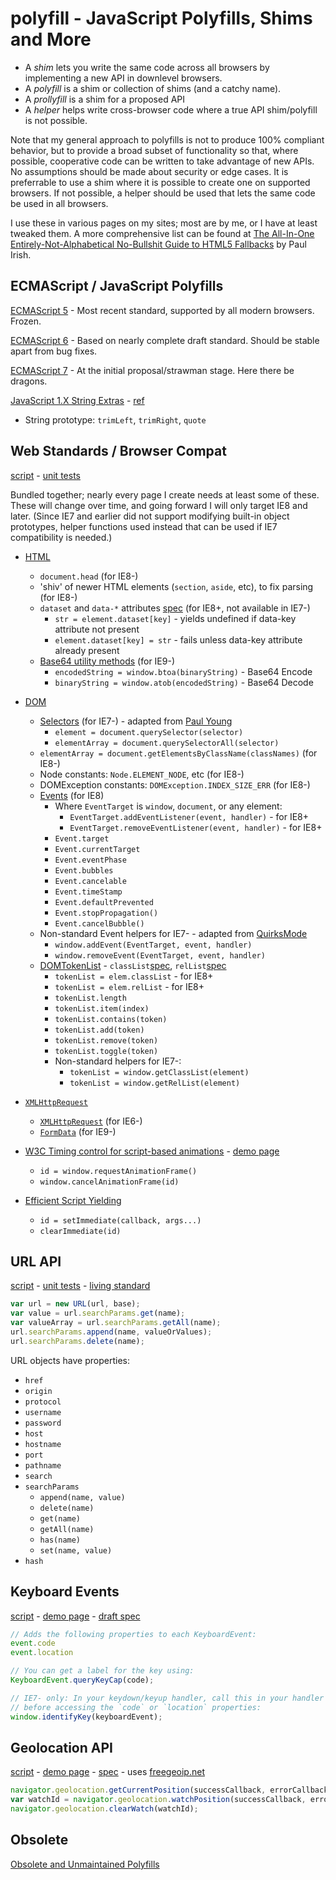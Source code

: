 polyfill - JavaScript Polyfills, Shims and More
===============================================

* A *shim* lets you write the same code across all browsers by implementing a new API in downlevel browsers.
* A *polyfill* is a shim or collection of shims (and a catchy name).
* A *prollyfill* is a shim for a proposed API
* A *helper* helps write cross-browser code where a true API shim/polyfill is not possible.

Note that my general approach to polyfills is not to produce 100% compliant behavior, but to provide a broad subset of functionality so that, where possible, cooperative code can be written to take advantage of new APIs. No assumptions should be made about security or edge cases. It is preferrable to use a shim where it is possible to create one on supported browsers. If not possible, a helper should be used that lets the same code be used in all browsers.

I use these in various pages on my sites; most are by me, or I have at least tweaked them. A more comprehensive list can be found at [The All-In-One Entirely-Not-Alphabetical No-Bullshit Guide to HTML5 Fallbacks](https://github.com/Modernizr/Modernizr/wiki/HTML5-Cross-browser-Polyfills) by Paul Irish.


ECMAScript / JavaScript Polyfills
---------------------------------

[ECMAScript 5](es5.md) - Most recent standard, supported by all modern browsers. Frozen.

[ECMAScript 6](es6.md) - Based on nearly complete draft standard. Should be stable apart from bug fixes.

[ECMAScript 7](experimental/es7.md) - At the initial proposal/strawman stage. Here there be dragons.

[JavaScript 1.X String Extras](js.js) - [ref](https://developer.mozilla.org/en/JavaScript/Reference/Global_Objects/String)
  * String prototype: `trimLeft`, `trimRight`, `quote`


Web Standards / Browser Compat
------------------------------
[script](web.js) -
[unit tests](http://inexorabletash.github.io/polyfill/tests/web.html)

Bundled together; nearly every page I create needs at least some of these. These will change over time,
and going forward I will only target IE8 and later. (Since IE7 and earlier did not support modifying
built-in object prototypes, helper functions used instead that can be used if IE7 compatibility is needed.)

* [HTML](https://html.spec.whatwg.org)
  * `document.head` (for IE8-)
  * 'shiv' of newer HTML elements (`section`, `aside`, etc), to fix parsing (for IE8-)
  * `dataset` and `data-*` attributes [spec](https://html.spec.whatwg.org/multipage/dom.html#embedding-custom-non-visible-data-with-the-data-*-attributes) (for IE8+, not available in IE7-)
    * `str = element.dataset[key]` - yields undefined if data-key attribute not present
    * `element.dataset[key] = str` - fails unless data-key attribute already present
  * [Base64 utility methods](https://html.spec.whatwg.org/multipage/webappapis.html#atob) (for IE9-)
    * `encodedString = window.btoa(binaryString)` - Base64 Encode
    * `binaryString = window.atob(encodedString)` - Base64 Decode
* [DOM](https://dom.spec.whatwg.org)
  * [Selectors](https://dom.spec.whatwg.org/#scope-match-a-selectors-string) (for IE7-) - adapted from [Paul Young](http://ajaxian.com/archives/creating-a-queryselector-for-ie-that-runs-at-native-speed)
    * `element = document.querySelector(selector)`
    * `elementArray = document.querySelectorAll(selector)`
  * `elementArray = document.getElementsByClassName(classNames)` (for IE8-)
  * Node constants: `Node.ELEMENT_NODE`, etc (for IE8-)
  * DOMException constants: `DOMException.INDEX_SIZE_ERR` (for IE8-)
  * [Events](https://dom.spec.whatwg.org/) (for IE8)
    * Where `EventTarget` is `window`, `document`, or any element:
      * `EventTarget.addEventListener(event, handler)` - for IE8+
      * `EventTarget.removeEventListener(event, handler)` - for IE8+
    * `Event.target`
    * `Event.currentTarget`
    * `Event.eventPhase`
    * `Event.bubbles`
    * `Event.cancelable`
    * `Event.timeStamp`
    * `Event.defaultPrevented`
    * `Event.stopPropagation()`
    * `Event.cancelBubble()`
  * Non-standard Event helpers for IE7- - adapted from 
[QuirksMode](http://www.quirksmode.org/blog/archives/2005/10/_and_the_winner_1.html)
    * `window.addEvent(EventTarget, event, handler)`
    * `window.removeEvent(EventTarget, event, handler)`
  * [DOMTokenList](https://dom.spec.whatwg.org/#interface-domtokenlist) - `classList`[spec](https://dom.spec.whatwg.org/#dom-element-classlist), `relList`[spec](https://html.spec.whatwg.org/multipage/semantics.html#the-link-element)
    * `tokenList = elem.classList` - for IE8+
    * `tokenList = elem.relList` - for IE8+
    * `tokenList.length`
    * `tokenList.item(index)`
    * `tokenList.contains(token)`
    * `tokenList.add(token)`
    * `tokenList.remove(token)`
    * `tokenList.toggle(token)`
    * Non-standard helpers for IE7-:
      * `tokenList = window.getClassList(element)`
      * `tokenList = window.getRelList(element)`
* [`XMLHttpRequest`](https://xhr.spec.whatwg.org/)
  * [`XMLHttpRequest`](https://xhr.spec.whatwg.org/#interface-xmlhttprequest) (for IE6-)
  * [`FormData`](https://xhr.spec.whatwg.org/#interface-formdata) (for IE9-)

* [W3C Timing control for script-based animations](http://www.w3.org/TR/animation-timing/) - [demo page](http://inexorabletash.github.io/polyfill/demos/raf.html)
  * `id = window.requestAnimationFrame()`
  * `window.cancelAnimationFrame(id)`
* [Efficient Script Yielding](https://dvcs.w3.org/hg/webperf/raw-file/tip/specs/setImmediate/Overview.html)
  * `id = setImmediate(callback, args...)`
  * `clearImmediate(id)`

URL API
-------
[script](url.js) -
[unit tests](http://inexorabletash.github.io/polyfill/tests/url.html) -
[living standard](https://url.spec.whatwg.org/)

```javascript
var url = new URL(url, base);
var value = url.searchParams.get(name);
var valueArray = url.searchParams.getAll(name);
url.searchParams.append(name, valueOrValues);
url.searchParams.delete(name);
```

URL objects have properties:
* `href`
* `origin`
* `protocol`
* `username`
* `password`
* `host`
* `hostname`
* `port`
* `pathname`
* `search`
* `searchParams`
  * `append(name, value)`
  * `delete(name)`
  * `get(name)`
  * `getAll(name)`
  * `has(name)`
  * `set(name, value)`
* `hash`

Keyboard Events
---------------
[script](keyboard.js) -
[demo page](http://inexorabletash.github.io/polyfill/demos/keyboard.html) -
[draft spec](https://dvcs.w3.org/hg/d4e/raw-file/tip/source_respec.htm#keyboard-events)

```javascript
// Adds the following properties to each KeyboardEvent:
event.code
event.location

// You can get a label for the key using:
KeyboardEvent.queryKeyCap(code);

// IE7- only: In your keydown/keyup handler, call this in your handler
// before accessing the `code` or `location` properties:
window.identifyKey(keyboardEvent);
```

Geolocation API
---------------
[script](geo.js) -
[demo page](http://inexorabletash.github.io/polyfill/demos/geo.html) -
[spec](http://www.w3.org/TR/geolocation-API/) -
uses [freegeoip.net](http://freegeoip.net/)

```javascript
navigator.geolocation.getCurrentPosition(successCallback, errorCallback, options);
var watchId = navigator.geolocation.watchPosition(successCallback, errorCallback, options);
navigator.geolocation.clearWatch(watchId);
```

Obsolete
--------
[Obsolete and Unmaintained Polyfills](obsolete/README.md)
